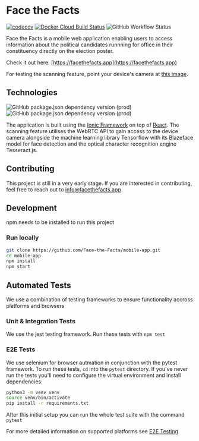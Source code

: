 # Face the Facts

[![codecov](https://codecov.io/gh/Face-the-Facts/mobile-app/branch/develop/graph/badge.svg)](https://codecov.io/gh/Face-the-Facts/mobile-app)
[![Docker Cloud Build Status](https://img.shields.io/docker/cloud/build/facethefacts/app?label=build&logo=docker)](https://hub.docker.com/r/facethefacts/app)
![GitHub Workflow Status](https://img.shields.io/github/workflow/status/face-the-facts/mobile-app/eslint?label=ESLint&logo=eslint)

Face the Facts is a mobile web application enabling users to access information about the political candidates runnning for office in their constituency directly on the election poster.

Check it out here: [https://facethefacts.app](https://facethefacts.app)

For testing the scanning feature, point your device's camera at [this image](.github/media/philipp_amthor_poster.jpeg).

## Technologies

![GitHub package.json dependency version (prod)](https://img.shields.io/github/package-json/dependency-version/face-the-facts/mobile-app/typescript?logo=typescript)
![GitHub package.json dependency version (prod)](https://img.shields.io/github/package-json/dependency-version/face-the-facts/mobile-app/react?logo=react)

The application is built using the [Ionic Framework](https://ionicframework.com/) on top of [React](https://reactjs.org/). The scanning feature utilises the WebRTC API to gain access to the device camera alongside the machine learning library Tensorflow with its Blazeface model for face detection and the optical character recognition engine Tesseract.js.

## Contributing

This project is still in a very early stage. If you are interested in contributing, feel free to reach out to [info@facethefacts.app](mailto:info@facethefacts.app).

## Development

npm needs to be installed to run this project

### Run locally

```zsh
git clone https://github.com/Face-the-Facts/mobile-app.git
cd mobile-app
npm install
npm start
```

## Automated Tests

We use a combination of testing frameworks to ensure functionality accross platforms and browsers

### Unit & Integration Tests

We use the jest testing framework. Run these tests with `npm test`

### E2E Tests

We use selenium for browser autmation in conjunction with the pytest framework. To run these tests, `cd` into the `pytest` directory. If you've never run the tests you'll need to configure the virtual environment and install dependencies:

```bash
python3 -m venv venv
source venv/bin/activate
pip install -r requirements.txt
```

After this initial setup you can run the whole test suite with the command `pytest`

For more detailed information on supported platforms see [E2E Testing](./pytest/README.md)
